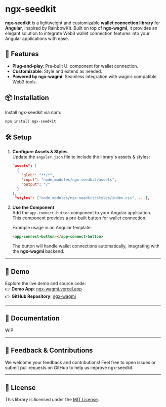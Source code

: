 # ngx-seedkit

**ngx-seedkit** is a lightweight and customizable **wallet connection library** for **Angular**, inspired by RainbowKit. Built on top of **ngx-wagmi**, it provides an elegant solution to integrate Web3 wallet connection features into your Angular applications with ease.

## 🚀 Features

- **Plug-and-play**: Pre-built UI component for wallet connection.
- **Customizable**: Style and extend as needed.
- **Powered by ngx-wagmi**: Seamless integration with wagmi-compatible Web3 tools.

## 📦 Installation

Install ngx-seedkit via npm:

```bash
npm install ngx-seedkit
```

## 🛠️ Setup

1. **Configure Assets & Styles**  
   Update the `angular.json` file to include the library's assets & styles:

   ```json
   "assets": [
     {
       "glob": "**/*",
       "input": "node_modules/ngx-seedkit/assets",
       "output": "/"
     }
   ],
    "styles": ["node_modules/ngx-seedkit/styles/index.css", ...],

   ```

2. **Use the Component**  
   Add the `app-connect-button` component to your Angular application. This component provides a pre-built button for wallet connection.

   Example usage in an Angular template:

   ```html
   <app-connect-button></app-connect-button>
   ```

   The button will handle wallet connections automatically, integrating with the **ngx-wagmi** backend.

---

## 🌟 Demo

Explore the live demo and source code:  
👉 **Demo App**: [ngx-wagmi.vercel.app](https://ngx-wagmi.vercel.app/)  
👉 **GitHub Repository**: [ngx-wagmi](https://github.com/thanhhoa214/ngx-wagmi)

---

## 📖 Documentation

WIP

---

## 💬 Feedback & Contributions

We welcome your feedback and contributions! Feel free to open issues or submit pull requests on GitHub to help us improve ngx-seedkit.

---

## 🌟 License

This library is licensed under the [MIT License](LICENSE).
